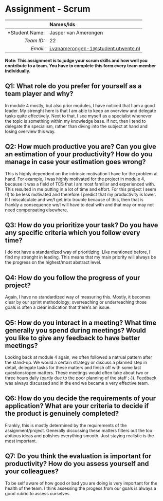 # Assignment - Scrum

|                 | **Names/Ids**  |
|----------------:|:---------------|
| *Student Name:  | Jasper van Amerongen |
| *Team ID:*      | 22             |
| *Email:*        | j.vanamerongen-1@student.utwente.nl |                      


**Note: This assignment is to judge your scrum skills and how well you contribute to a team. You have to complete this form every team member individually.** 

## Q1: What role do you prefer for yourself as a team player and why?
In module 4 mostly, but also prior modules, I have noticed that I am a good leader. My strenght here is that I am able to keep an overview and delegate tasks quite effectively. Next to that, I see myself as a specialist whenever the topic is something within my knowledge base. If not, then I tend to delegate the specialism, rather than diving into the subject at hand and losing overview this way.

## Q2: How much productive you are? Can you give an estimation of your productivity? How do you manage in case your estimation goes wrong?
This is highly dependent on the intrinsic motivation I have for the problem at hand. For example, I was highly motivated for the project in module 4, because
it was a field of TCS that I am most familiar and experienced with. This resulted in me putting in a lot of time and effort. For this project I seem (!) to be
less motivated and therefore I predict that my productivity is lower. If I miscalculate and we/I get into trouble because of this, then that is frankly a 
consequence we/I will have to deal with and that may or may not need compensating elsewhere.

## Q3: How do you prioritize your task? Do you have any specific criteria which you follow every time?
I do not have a standardized way of prioritizing. Like mentioned before, I find my strenght in leading. This means that my main priority will always be the 
progress on the highest/most abstract level. 

## Q4: How do you follow the progress of your project?
Again, I have no standardized way of measuring this. Mostly, it becomes clear by our sprint methodology; overreaching or underreaching those goals is often a 
clear indication that there's an issue.

## Q5: How do you interact in a meeting? What time generally you spend during meetings? Would you like to give any feedback to have better meetings?
Looking back at module 4 again, we often followed a natrual pattern after the stand-up. We would a certain strategy or discuss a planned step in detail, 
delegate tasks for these matters and finish off with some last questions/open matters. These meetings would often take about two or three hours daily
(partly due to the poor planning of the staff ;-)). Feedback was always discussed and in the end we became a very effective team.

## Q6: How do you decide the requirements of your application? What are your criteria to decide if the product is genuinely completed?
Frankly, this is mostly determined by the requirements of the assignment/project. Generally discussing these matters filters out the too abitious ideas and polishes
everything smooth. Just staying realistic is the most important.

## Q7: Do you think the evaluation is important for productivity? How do you assess yourself and your colleagues? 
To be self aware of how good or bad you are doing is very important for the health of the team. I think assessing the progess from our goals is always a good rubric
to assess ourselves.